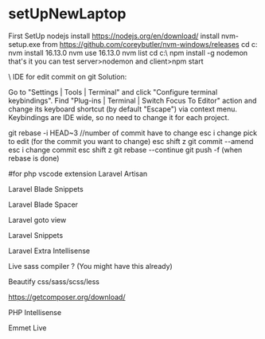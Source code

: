 # setUpNewLaptop
First
SetUp nodejs
install https://nodejs.org/en/download/
install nvm-setup.exe from https://github.com/coreybutler/nvm-windows/releases
cd c:\
nvm install 16.13.0
nvm use 16.13.0
nvm list
cd c:\ 
npm install -g nodemon
that's it
you can test server>nodemon and client>npm start



\\ IDE for edit commit on git
Solution:

Go to "Settings | Tools | Terminal" and click "Configure terminal keybindings".
Find "Plug-ins | Terminal | Switch Focus To Editor" action and change its keyboard shortcut (by default "Escape") via context menu.
Keybindings are IDE wide, so no need to change it for each project.

 git rebase -i HEAD~3 //number of commit have to change
 esc i 
 change pick to edit (for the commit you want to change)
 esc
 shift z
  git commit --amend   
  esc i 
 change commit
 esc
 shift z
 git rebase --continue
 git push -f (when rebase is done) 
  
 
 





#for php vscode extension
Laravel Artisan

Laravel Blade Snippets

Laravel Blade Spacer

Laravel goto view

Laravel Snippets

Laravel Extra Intellisense

Live sass compiler ? (You might have this already)

Beautify css/sass/scss/less

https://getcomposer.org/download/

PHP Intellisense

Emmet Live
